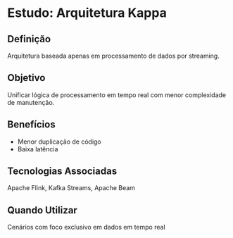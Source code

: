# Estudo: Arquitetura Kappa

## Definição
Arquitetura baseada apenas em processamento de dados por streaming.

## Objetivo
Unificar lógica de processamento em tempo real com menor complexidade de manutenção.

## Benefícios
- Menor duplicação de código
- Baixa latência

## Tecnologias Associadas
Apache Flink, Kafka Streams, Apache Beam

## Quando Utilizar
Cenários com foco exclusivo em dados em tempo real

